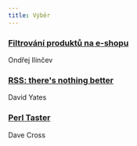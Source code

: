 ```yaml
---
title: Výběr
---
```


### [Filtrování produktů na e-shopu](http://www.ilincev.com/filtrovani-produktu)
Ondřej Ilinčev

### [RSS: there's nothing better](https://davidyat.es/2017/05/18/rss-nothing-better/)
David Yates

### [Perl Taster](https://learnperl.co.uk/perl-taster/)
Dave Cross
